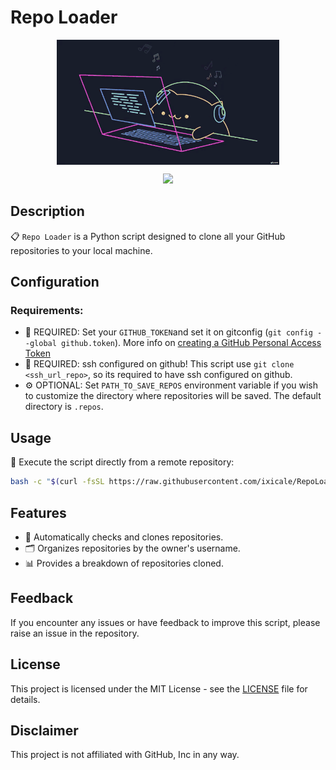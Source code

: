 # Repo Loader

<p align="center">
    <img align="center" src="assets/gif/coding.gif" alt="Coding" height="200px" />
</p>
<p align="center">
    <a href="https://git.io/typing-svg"><img src="https://readme-typing-svg.herokuapp.com?size=25&color=F75C7E&center=true&vCenter=true&width=540&lines=REPO+LOADER;Help+me+with+one+star!"></img></a>
</p>

## Description

📋 `Repo Loader` is a Python script designed to clone all your GitHub repositories to your local machine.

## Configuration

### Requirements:

- 🛑 REQUIRED: Set your `GITHUB_TOKEN`and set it on gitconfig (`git config --global github.token`). More info on [creating a GitHub Personal Access Token](https://docs.github.com/en/github/authenticating-to-github/creating-a-personal-access-token)
- 🛑 REQUIRED: ssh configured on github! This script use `git clone <ssh_url_repo>`, so its required to have ssh configured on github.
- ⚙ OPTIONAL: Set `PATH_TO_SAVE_REPOS` environment variable if you wish to customize the directory where repositories will be saved. The default directory is `.repos`.

## Usage

🚀 Execute the script directly from a remote repository:

```bash
bash -c "$(curl -fsSL https://raw.githubusercontent.com/ixicale/RepoLoader/main/exec.sh)";
```

## Features

- 🔄 Automatically checks and clones repositories.
- 🗂 Organizes repositories by the owner's username.
- 📊 Provides a breakdown of repositories cloned.

## Feedback

If you encounter any issues or have feedback to improve this script, please raise an issue in the repository.

## License

This project is licensed under the MIT License - see the [LICENSE](LICENSE) file for details.


## Disclaimer

This project is not affiliated with GitHub, Inc in any way.
